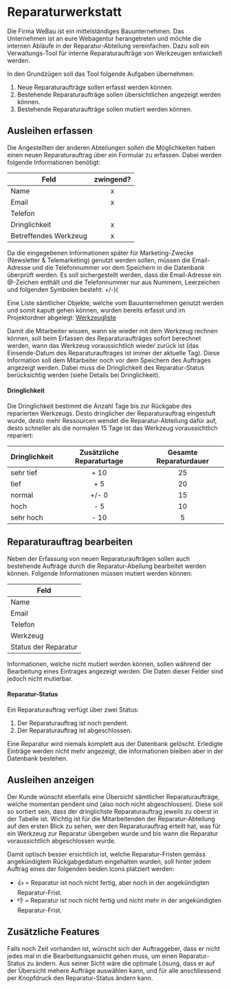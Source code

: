 # Reparaturwerkstatt
Die Firma WeBau ist ein mittelständiges Bauunternehmen. Das Unternehmen ist an eure Webagentur herangetreten und möchte die internen Abläufe in der Reparatur-Abteilung vereinfachen. Dazu soll ein Verwaltungs-Tool für interne Reparaturaufträge von Werkzeugen entwickelt werden.

In den Grundzügen soll das Tool folgende Aufgaben übernehmen:

1. Neue Reparaturaufträge sollen erfasst werden können.
2. Bestehende Reparaturaufträge sollen übersichtlichen angezeigt werden können.
3. Bestehende Reparaturaufträge sollen mutiert werden können.

## Ausleihen erfassen
Die Angestellten der anderen Abteilungen sollen die Möglichkeiten haben einen neuen Reparaturauftrag über ein Formular zu erfassen. Dabei werden folgende Informationen benötigt:

| Feld                   | zwingend? |
|------------------------|:---------:|
| Name                   |     x     |
| Email                  |     x     |
| Telefon                |          |
| Dringlichkeit          |     x     |
| Betreffendes Werkzeug  |     x     |

Da die eingegebenen Informationen später für Marketing-Zwecke (Newsletter & Telemarketing) genutzt werden sollen, müssen die Email-Adresse und die Telefonnummer vor dem Speichern in die Datenbank überprüft werden. Es soll sichergestellt werden, dass die Email-Adresse ein @-Zeichen enthält und die Telefonnummer nur aus Nummern, Leerzeichen und folgenden Symbolen besteht: +/-)(

Eine Liste sämtlicher Objekte, welche vom Bauunternehmen genutzt werden und somit kaputt gehen können, wurden bereits erfasst und im Projektordner abgelegt: [Werkzeugliste](src)

Damit die Mitarbeiter wissen, wann sie wieder mit dem Werkzeug rechnen können, soll beim Erfassen des Reparaturaufträges sofort berechnet werden, wann das Werkzeug voraussichtlich wieder zurück ist (das Einsende-Datum des Reparaturauftrages ist immer der aktuelle Tag). Diese Information soll dem Mitarbeiter noch vor dem Speichern des Auftrages angezeigt werden. Dabei muss die Dringlichkeit des Reparatur-Status berücksichtig werden (siehe Details bei Dringlichkeit).

#### Dringlichkeit
Die Dringlichkeit bestimmt die Anzahl Tage bis zur Rückgabe des reparierten Werkzeugs. Desto dringlicher der Reparaturauftrag eingestuft wurde, desto mehr Ressourcen wendet die Reparatur-Abteilung dafür auf, desto schneller als die normalen 15 Tage ist das Werkzeug voraussichtlich repariert:

| Dringlichkeit | Zusätzliche Reparaturtage | Gesamte Reparaturdauer |
|---------------|:-------------------------:|:----------------------:|
| sehr tief     |            + 10           |           25           |
| tief          |            + 5            |           20           |
| normal        |           +/- 0           |           15           |
| hoch          |            - 5            |           10           |
| sehr hoch     |            - 10           |            5           |

## Reparaturauftrag bearbeiten
Neben der Erfassung von neuen Reparaturaufträgen sollen auch bestehende Aufträge durch die Reparatur-Abeilung bearbeitet werden können. Folgende Informationen müssen mutiert werden können:

| Feld                   |
|------------------------|
| Name                   |
| Email                  |
| Telefon                |
| Werkzeug               |
| Status der Reparatur   |

Informationen, welche nicht mutiert werden können, sollen während der Bearbeitung eines Eintrages angezeigt werden. Die Daten dieser Felder sind jedoch nicht mutierbar.

#### Reparatur-Status
Ein Reparaturauftrag verfügt über zwei Status:

1. Der Reparaturauftrag ist noch pendent.
2. Der Reparaturauftrag ist abgeschlossen.

Eine Reparatur wird niemals komplett aus der Datenbank gelöscht. Erledigte Einträge werden nicht mehr angezeigt, die Informationen bleiben aber in der Datenbank bestehen.

## Ausleihen anzeigen
Der Kunde wünscht ebenfalls eine Übersicht sämtlicher Reparaturaufträge, welche momentan pendent sind (also noch nicht abgeschlossen). Diese soll so sortiert sein, dass der dringlichste Reparaturauftrag jeweils zu oberst in der Tabelle ist. Wichtig ist für die Mitarbeitenden der Reparatur-Abteilung auf den ersten Blick zu sehen, wer den Reparaturauftrag erteilt hat, was für ein Werkzeug zur Reparatur übergeben wurde und bis wann die Reparatur voraussichtlich abgeschlossen wurde.

Damit optisch besser ersichtlich ist, welche Reparatur-Fristen gemäss angekündigtem Rückgabgedatum eingehalten wurden, soll hinter jedem Auftrag eines der folgenden beiden Icons platziert werden:

* 👍 = Reparatur ist noch nicht fertig, aber noch in der angekündigten Reparatur-Frist.
* 👎 = Reparatur ist noch nicht fertig und nicht mehr in der angekündigten Reparatur-Frist.

## Zusätzliche Features
Falls noch Zeit vorhanden ist, wünscht sich der Auftraggeber, dass er nicht jedes mal in die Bearbeitungsansicht gehen muss, um einen Reparatur-Status zu ändern. Aus seiner Sicht wäre die optimale Lösung, dass er auf der Übersicht mehere Aufträge auswählen kann, und für alle anschliessend per Knopfdruck den Reparatur-Status ändern kann.